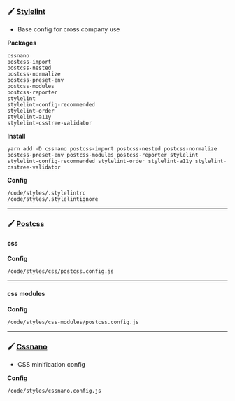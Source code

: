 ### &#128396; [Stylelint](https://stylelint.io/)

-   Base config for cross company use

**Packages**

    cssnano
    postcss-import
    postcss-nested
    postcss-normalize
    postcss-preset-env
    postcss-modules
    postcss-reporter
    stylelint
    stylelint-config-recommended
    stylelint-order
    stylelint-a11y
    stylelint-csstree-validator

**Install**

    yarn add -D cssnano postcss-import postcss-nested postcss-normalize postcss-preset-env postcss-modules postcss-reporter stylelint stylelint-config-recommended stylelint-order stylelint-a11y stylelint-csstree-validator

**Config**

    /code/styles/.stylelintrc
    /code/styles/.stylelintignore

---

### &#128396; [Postcss](https://postcss.org/)

#### css

**Config**

    /code/styles/css/postcss.config.js

---

#### css modules

**Config**

    /code/styles/css-modules/postcss.config.js

---

### &#128396; [Cssnano](https://cssnano.co)

-   CSS minification config

**Config**

    /code/styles/cssnano.config.js
